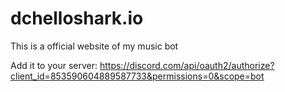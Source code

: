 # dchelloshark.io
This is a official website of my music bot

Add it to your server:
https://discord.com/api/oauth2/authorize?client_id=853590604889587733&permissions=0&scope=bot
